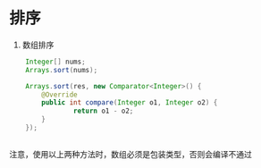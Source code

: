 # 排序

1. 数组排序

``` Java
    Integer[] nums;
    Arrays.sort(nums);

    Arrays.sort(res, new Comparator<Integer>() {
        @Override
        public int compare(Integer o1, Integer o2) {
                return o1 - o2;
        }
    });
    
```

注意，使用以上两种方法时，数组必须是包装类型，否则会编译不通过

